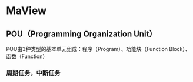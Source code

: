 # MaView


## POU（Programming Organization Unit）

POU由3种类型的基本单元组成：程序（Program）、功能块（Function Block）、函数（Function） 

### 周期任务，中断任务
